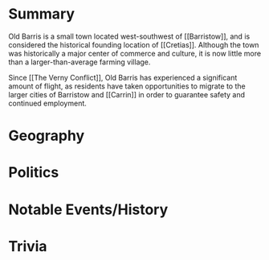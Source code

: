 # Summary
Old Barris is a small town located west-southwest of [[Barristow]], and is considered the historical founding location of [[Cretias]]. Although the town was historically a major center of commerce and culture, it is now little more than a larger-than-average farming village.

Since [[The Verny Conflict]], Old Barris has experienced a significant amount of flight, as residents have taken opportunities to migrate to the larger cities of Barristow and [[Carrin]] in order to guarantee safety and continued employment. 

# Geography

# Politics

# Notable Events/History

# Trivia
